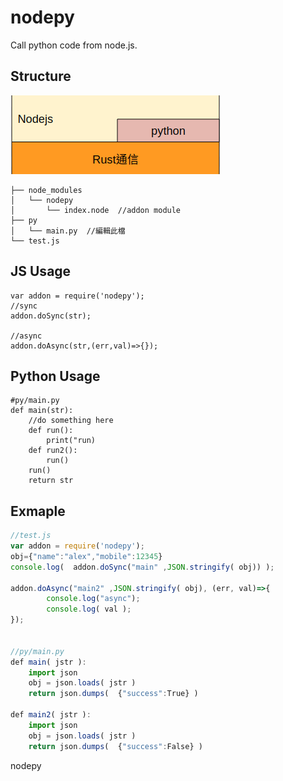 # nodepy
Call python code from node.js.

## Structure
![image](https://raw.githubusercontent.com/xhsiung/nodepy/master/imgs/struct.png)
```
├── node_modules
│   └── nodepy
│       └── index.node  //addon module
├── py
│   └── main.py  //編輯此檔
└── test.js
```

## JS Usage
```
var addon = require('nodepy');
//sync
addon.doSync(str);

//async
addon.doAsync(str,(err,val)=>{});
```

## Python Usage
```
#py/main.py
def main(str):
	//do something here
	def run():
		print("run)
	def run2():
		run()
	run()
	return str
```

## Exmaple
```javascript
//test.js
var addon = require('nodepy');
obj={"name":"alex","mobile":12345}
console.log(  addon.doSync("main" ,JSON.stringify( obj)) );

addon.doAsync("main2" ,JSON.stringify( obj), (err, val)=>{
        console.log("async");
        console.log( val );
});


//py/main.py
def main( jstr ):
    import json
    obj = json.loads( jstr )
    return json.dumps(  {"success":True} )

def main2( jstr ):
    import json
    obj = json.loads( jstr )
    return json.dumps(  {"success":False} )
```

nodepy
